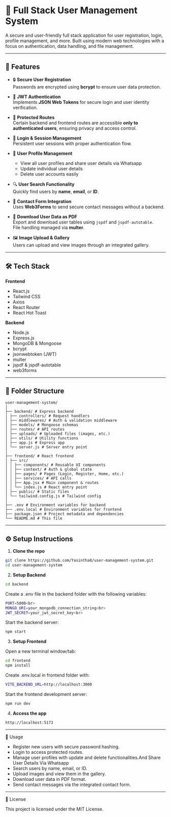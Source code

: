 # 🔐 Full Stack User Management System

A secure and user-friendly full stack application for user registration, login, profile management, and more. Built using modern web technologies with a focus on authentication, data handling, and file management.

---

## 🚀 Features

- 🔒 **Secure User Registration**  
  Passwords are encrypted using **bcrypt** to ensure user data protection.

- 🔑 **JWT Authentication**  
  Implements **JSON Web Tokens** for secure login and user identity verification.

- 🔐 **Protected Routes**  
  Certain backend and frontend routes are accessible **only to authenticated users**, ensuring privacy and access control.

- 👥 **Login & Session Management**  
  Persistent user sessions with proper authentication flow.

- 👤 **User Profile Management**  
  - View all user profiles and share user details via Whatsapp
  - Update individual user details  
  - Delete user accounts easily  

- 🔍 **User Search Functionality**  
  Quickly find users by **name**, **email**, or **ID**.

- 📩 **Contact Form Integration**  
  Uses **Web3Forms** to send secure contact messages without a backend.

- 📄 **Download User Data as PDF**  
  Export and download user tables using `jspdf` and `jspdf-autotable`.  
  File handling managed via **multer**.

- 🖼️ **Image Upload & Gallery**  
  Users can upload and view images through an integrated gallery.

---

## 🛠️ Tech Stack

**Frontend**  
- React.js  
- Tailwind CSS  
- Axios  
- React Router  
- React Hot Toast

**Backend**  
- Node.js  
- Express.js  
- MongoDB & Mongoose  
- bcrypt  
- jsonwebtoken (JWT)  
- multer  
- jspdf & jspdf-autotable  
- web3forms  

---

## 📁 Folder Structure

```
user-management-system/
│
├── backend/ # Express backend
│ ├── controllers/ # Request handlers
│ ├── middlewares/ # Auth & validation middleware
│ ├── models/ # Mongoose schemas
│ ├── routes/ # API routes
│ ├── uploads/ # Uploaded files (images, etc.)
│ ├── utils/ # Utility functions
│ ├── app.js # Express app
│ └── server.js # Server entry point
│
├── frontend/ # React frontend
│ ├── src/
│ │ ├── components/ # Reusable UI components
│ │ ├── context/ # Auth & global state
│ │ ├── pages/ # Pages (Login, Register, Home, etc.)
│ │ ├── services/ # API calls
│ │ ├── App.jsx # Main component & routes
│ │ └── index.js # React entry point
│ ├── public/ # Static files
│ └── tailwind.config.js # Tailwind config
│
├── .env # Environment variables for backend
├── .env.local # Environment variables for frontend
├── package.json # Project metadata and dependencies
└── README.md # This file

```
---

## ⚙️ Setup Instructions

1. **Clone the repo**

```bash
git clone https://github.com/Yasintha8/user-management-system.git
cd user-management-system
```

2. **Setup Backend**

```bash
cd backend
```

Create a .env file in the backend folder with the following variables:<br>

```bash
PORT=5000<br>
MONGO_URI=your_mongodb_connection_string<br>
JWT_SECRET=your_jwt_secret_key<br>
```

Start the backend server:

```bash
npm start
```

3. **Setup Frontend**

Open a new terminal window/tab:
```bash
cd frontend
npm install
```

Create .env.local in frontend folder with:
```bash
VITE_BACKEND_URL=http://localhost:3000
```

Start the frontend development server:
```bash
npm run dev
```

4. **Access the app**

```bah
http://localhost:5173
```

---
📄 Usage

<ul>
  <li>Register new users with secure password hashing.</li>
  <li>Login to access protected routes.</li>
  <li>Manage user profiles with update and delete functionalities.And Share User Details Via Whatsapp</li>
  <li>Search users by name, email, or ID.</li>
  <li>Upload images and view them in the gallery.</li>
  <li>Download user data in PDF format.</li>
  <li>Send contact messages via the integrated contact form.</li>
</ul>

---
📝 License

This project is licensed under the MIT License.
